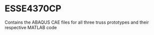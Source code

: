 # ESSE4370CP
Contains the ABAQUS CAE files for all three truss prototypes and their respective MATLAB code
